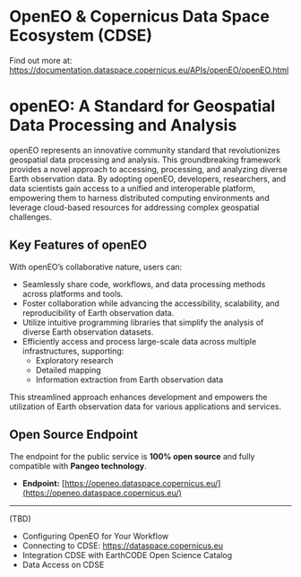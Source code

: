 # OpenEO & Copernicus Data Space Ecosystem (CDSE)
Find out more at: https://documentation.dataspace.copernicus.eu/APIs/openEO/openEO.html 

# openEO: A Standard for Geospatial Data Processing and Analysis

openEO represents an innovative community standard that revolutionizes geospatial data processing and analysis. This groundbreaking framework provides a novel approach to accessing, processing, and analyzing diverse Earth observation data. By adopting openEO, developers, researchers, and data scientists gain access to a unified and interoperable platform, empowering them to harness distributed computing environments and leverage cloud-based resources for addressing complex geospatial challenges.

## Key Features of openEO

With openEO’s collaborative nature, users can:

- Seamlessly share code, workflows, and data processing methods across platforms and tools.
- Foster collaboration while advancing the accessibility, scalability, and reproducibility of Earth observation data.
- Utilize intuitive programming libraries that simplify the analysis of diverse Earth observation datasets.
- Efficiently access and process large-scale data across multiple infrastructures, supporting:
  - Exploratory research
  - Detailed mapping
  - Information extraction from Earth observation data

This streamlined approach enhances development and empowers the utilization of Earth observation data for various applications and services.

## Open Source Endpoint

The endpoint for the public service is **100% open source** and fully compatible with **Pangeo technology**. 

- **Endpoint:** [https://openeo.dataspace.copernicus.eu/](https://openeo.dataspace.copernicus.eu/)



---

(TBD)
- Configuring OpenEO for Your Workflow
- Connecting to CDSE: https://dataspace.copernicus.eu
- Integration CDSE with EarthCODE Open Science Catalog
- Data Access on CDSE

